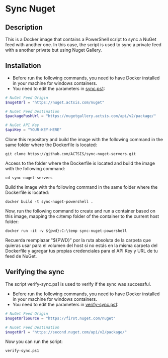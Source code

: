 # Sync Nuget

## Description

This is a Docker image that contains a PowerShell script to sync a NuGet feed with another one. In this case, the script is used to sync a private feed with a another private but using Nuget Gallery.

## Installation

- Before run the following commands, you need to have Docker installed in your machine for windows containers.
- You need to edit the parameters in [sync.ps1](sync.ps1):

```ps1
# NuGet Feed Origin
$nugetUrl = "https://nuget.actsis.com/nuget"

# NuGet Feed Destination
$packagePushUrl = "https://nugetgallery.actsis.com/api/v2/package/"

# NuGet API Key
$apiKey = "YOUR-KEY-HERE"
```

Clone this repository and build the image with the following command in the same folder where the Dockerfile is located:

```cli
git clone https://github.com/ACTSIS/sync-nuget-servers.git
```

Access to the folder where the Dockerfile is located and build the image with the following command:

```cli
cd sync-nuget-servers
```

Build the image with the following command in the same folder where the Dockerfile is located:

```cli
docker build -t sync-nuget-powershell .
```

Now, run the following command to create and run a container based on this image, mapping the c:\temp folder of the container to the current host folder:

```cli
docker run -it -v ${pwd}:C:\temp sync-nuget-powershell
```

Recuerda reemplazar "${PWD}" por la ruta absoluta de la carpeta que quieras usar para el volumen del host si no estás en la misma carpeta del Dockerfile y agregar tus propias credenciales para el API Key y URL de tu feed de NuGet.

## Verifying the sync

The script verify-sync.ps1 is used to verify if the sync was successful.

- Before run the following commands, you need to have Docker installed in your machine for windows containers.
- You need to edit the parameters in [verify-sync.ps1](verify-sync.ps1):

```ps1
# NuGet Feed Origin
$nugetUrlSource = "https://first.nuget.com/nuget"

# NuGet Feed Destination
$nugetUrl = "https://second.nuget.com/api/v2/package/"
```

Now you can run the script:

```cli
verify-sync.ps1
```
